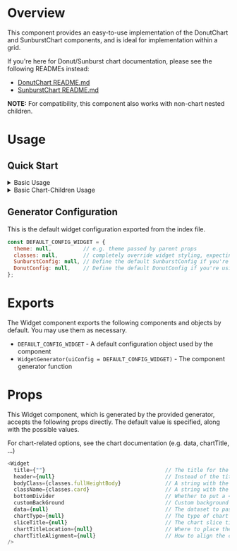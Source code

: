 # Overview

This component provides an easy-to-use implementation of the DonutChart and SunburstChart components, and is ideal for implementation within a grid.

If you're here for Donut/Sunburst chart documentation, please see the following READMEs instead:

- [DonutChart README.md](./DonutChart/README.md)
- [SunburstChart README.md](./SunburstChart/README.md)

**NOTE:** For compatibility, this component also works with non-chart nested children.

# Usage

## Quick Start

<details>
  <summary>Basic Usage</summary>

  This example shows how to use the widget with a **custom child element**.

  ```javascript
  // Import the component generator
  import { WidgetGenerator } from '...'; // Note: Update ... to the component path

  // Initialize the component with default options
  // Generator will use DEFAULT_CONFIG_WIDGET by default
  const { Widget } = WidgetGenerator();

  // Use widget
  const widget = (
    <Widget
      title={"Programs and Arms"}
      bodyClass={""}
      className={""}
      upperTitle
      bottomDivider
      customBackGround
    >
      <h1>Hello from widget body</h1>
    </Widget>
  );

  // Then you might nest the widget in a grid item
  const widgetGrid = (
    <Grid key={0} item lg={4} md={6} sm={12} xs={12}>
      <widget />
    </Grid>
  );
  ```

</details>

<details>
  <summary>Basic Chart-Children Usage</summary>

  This example shows how to use the widget **with a chart as the child element**.

  ```javascript
  // Import the component generator
  import { WidgetGenerator } from '...'; // Note: Update ... to the component path

  // Initialize the component with default options
  // Generator will use DEFAULT_CONFIG_WIDGET by default
  const { Widget } = WidgetGenerator();

  // Use widget
  const widget = (
    <Widget
      title={"Programs and Arms"}
      bodyClass={""}
      className={""}
      upperTitle
      bottomDivider
      customBackGround
      data={[ /* ... */ ]} // chart dataset
      chartType={"donut"}
      sliceTitle={"Cases"}
      chartTitleLocation="bottom"
      chartTitleAlignment="center"
    />
  );

  // ... do something with the <widget /> component
  ```

</details>

## Generator Configuration

This is the default widget configuration exported from the index file.

```javascript
const DEFAULT_CONFIG_WIDGET = {
  theme: null,          // e.g. theme passed by parent props
  classes: null,        // completely override widget styling, expecting the result of makeStyles() MUI function
  SunburstConfig: null, // Define the default SunburstConfig if you're using chart children...see Sunburst README
  DonutConfig: null,    // Define the default DonutConfig if you're using chart children...see Donut README
};
```

# Exports

The Widget component exports the following components and objects by default. You may use them as necessary.

- `DEFAULT_CONFIG_WIDGET` - A default configuration object used by the component
- `WidgetGenerator(uiConfig = DEFAULT_CONFIG_WIDGET)` - The component generator function

# Props

This Widget component, which is generated by the provided generator, accepts the following props directly. The default value is specified, along with the possible values.

For chart-related options, see the chart documentation (e.g. data, chartTitle, ...)

```javascript
<Widget
  title={""}                                      // The title for the widget. i.e. Programs and Arms
  header={null}                                   // Instead of the title string, use a custom header component
  bodyClass={classes.fullHeightBody}              // A string with the classname for the widget body
  className={classes.card}                        // A string with the classname for the widget card
  bottomDivider                                   // Whether to put a <hr/> after the widget
  customBackGround                                // Custom background classname
  data={null}                                     // The dataset to pass to the chart
  chartType={null}                                // The type of chart to use, donut|sunburst
  sliceTitle={null}                               // The chart slice title
  chartTitleLocation={null}                       // Where to place the chart title
  chartTitleAlignment={null}                      // How to align the chart title
/>
```

